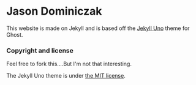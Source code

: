 # Jason Dominiczak

This website is made on Jekyll and is based off the [Jekyll Uno](https://github.com/daleanthony/Uno) theme for Ghost.


### Copyright and license

Feel free to fork this....But I'm not that interesting.

The Jekyll Uno theme is under [the MIT license](/LICENSE).
